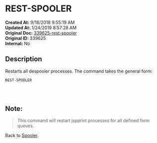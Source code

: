 # REST-SPOOLER

**Created At:** 9/18/2018 9:55:19 AM  
**Updated At:** 1/24/2019 8:57:28 AM  
**Original Doc:** [339625-rest-spooler](https://docs.jbase.com/44205-spooler/339625-rest-spooler)  
**Original ID:** 339625  
**Internal:** No  


## Description 

Restarts all despooler processes. The command takes the general form:

```
REST-SPOOLER
```

###  

## Note: 


> This command will restart jspprint processes for all defined form queues.




Back to [Spooler](./../jbase-spooler).
